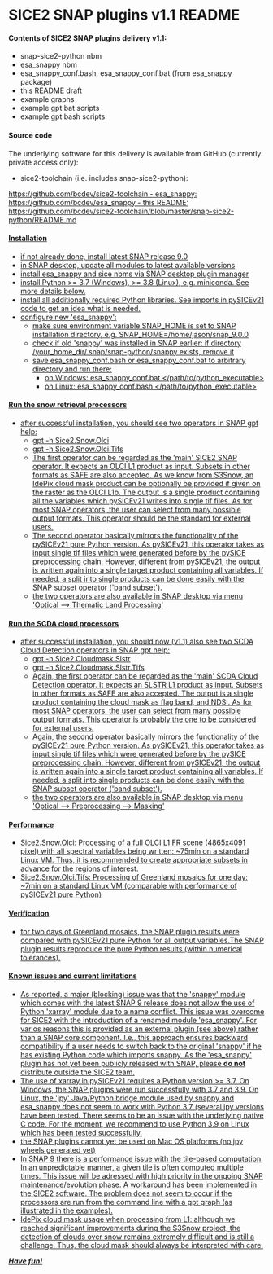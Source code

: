 SICE2 SNAP plugins v1.1 README
==============================

#### Contents of SICE2 SNAP plugins delivery v1.1:
- snap-sice2-python nbm
- esa_snappy nbm
- esa_snappy_conf.bash, esa_snappy_conf.bat (from esa_snappy package)
- this README draft
- example graphs
- example gpt bat scripts
- example gpt bash scripts

#### Source code
The underlying software for this delivery is available from GitHub (currently private access only):
- sice2-toolchain (i.e. includes snap-sice2-python): 
<a href="https://github.com/bcdev/sice2-toolchain" target="_blank">
https://github.com/bcdev/sice2-toolchain
- esa_snappy: 
<a href="https://github.com/bcdev/esa_snappy" target="_blank">
https://github.com/bcdev/esa_snappy
- this README: 
<a href="https://github.com/bcdev/sice2-toolchain/blob/master/snap-sice2-python/README.md" target="_blank">
https://github.com/bcdev/sice2-toolchain/blob/master/snap-sice2-python/README.md

#### Installation
- if not already done, install latest SNAP release 9.0
- in SNAP desktop, update all modules to latest available versions
- install esa_snappy and sice nbms via SNAP desktop plugin manager
- install Python >= 3.7 (Windows), >= 3.8 (Linux), e.g. miniconda. See more details below.
- install all additionally required Python libraries. See imports in pySICEv21 code to get an idea what is needed.
- configure new 'esa_snappy':
  - make sure environment variable SNAP_HOME is set to SNAP installation directory, e.g. SNAP_HOME=/home/jason/snap_9.0.0
  - check if old 'snappy' was installed in SNAP earlier: if directory /your_home_dir/.snap/snap-python/snappy exists, remove it
  - save esa_snappy_conf.bash or esa_snappy_conf.bat to arbitrary directory and run there:
    - on Windows: esa_snappy_conf.bat </path/to/python_executable>
    - on Linux: esa_snappy_conf.bash </path/to/python_executable>

#### Run the snow retrieval processors
- after successful installation, you should see two operators in SNAP gpt help:
  - gpt -h Sice2.Snow.Olci
  - gpt -h Sice2.Snow.Olci.Tifs
  - The first operator can be regarded as the 'main' SICE2 SNAP operator. It expects an OLCI L1 product as input.
Subsets in other formats as SAFE are also accepted. As we know from S3Snow, an IdePix cloud mask product can be optionally be provided 
if given on the raster as the OLCI L1b. The output is a single product containing all the variables which pySICEv21 writes into single
tif files. As for most SNAP operators, the user can select from many possible output formats. 
This operator should be the standard for external users.
  - The second operator basically mirrors the functionality of the pySICEv21 pure Python version. As pySICEv21, this operator takes
as input single tif files which were generated before by the pySICE preprocessing chain. However, different from pySICEv21,
the output is written again into a single target product containing all variables. If needed, a split into single products can be
done easily with the SNAP subset operator ('band subset').
  - the two operators are also available in SNAP desktop via menu 'Optical --> Thematic Land Processing'

#### Run the SCDA cloud processors
- after successful installation, you should now (v1.1) also see two SCDA Cloud Detection operators in SNAP gpt help:
  - gpt -h Sice2.Cloudmask.Slstr
  - gpt -h Sice2.Cloudmask.Slstr.Tifs
  - Again, the first operator can be regarded as the 'main' SCDA Cloud Detection operator. It expects an SLSTR L1 product as input.
    Subsets in other formats as SAFE are also accepted.  The output is a single product containing the cloud mask as flag band, and NDSI. As for most SNAP operators, the user can select from many possible output formats.
    This operator is probably the one to be considered for external users.
  - Again, the second operator basically mirrors the functionality of the pySICEv21 pure Python version. As pySICEv21, this operator takes
    as input single tif files which were generated before by the pySICE preprocessing chain. However, different from pySICEv21,
    the output is written again into a single target product containing all variables. If needed, a split into single products can be
    done easily with the SNAP subset operator ('band subset').
  - the two operators are also available in SNAP desktop via menu 'Optical --> Preprocessing --> Masking'

#### Performance
- Sice2.Snow.Olci: Processing of a full OLCI L1 FR scene (4865x4091 pixel) with all spectral variables
being written: ~75min on a standard Linux VM. Thus, it is recommended to create
appropriate subsets in advance for the regions of interest.
- Sice2.Snow.Olci.Tifs: Processing of Greenland mosaics for one day: ~7min on a standard Linux VM
(comparable with performance of pySICEv21 pure Python)

#### Verification
- for two days of Greenland mosaics, the SNAP plugin results were compared with pySICEv21 pure Python for 
all output variables.The SNAP plugin results reproduce the pure Python results (within numerical tolerances). 

#### Known issues and current limitations
- As reported, a major (blocking) issue was that the 'snappy' module which comes with the latest SNAP 9 
release does not allow the use of Python 'xarray' module due to a name conflict. This issue was overcome 
for SICE2 with the introduction of a renamed module 'esa_snappy'. For varios reasons this is provided as 
an external plugin (see above) rather than a SNAP core component. I.e., this approach ensures backward 
compatibility if a user needs to switch back to the original 'snappy' if he has existing Python code 
which imports snappy. As the 'esa_snappy' plugin has not yet been publicly released with SNAP, please <b>do not</b>
distribute outside the SICE2 team. 
- The use of xarray in pySICEv21 requires a Python version >= 3.7. On Windows, the SNAP plugins were run 
successfully with 3.7 and 3.9. On Linux, the 'jpy' Java/Python bridge module used by snappy and esa_snappy 
does not seem to work with Python 3.7 (several jpy versions have been tested. There seems to be an issue 
with the underlying native C code. For the moment, we recommend to use Python 3.9 on Linux which has 
been tested successfully.  
- the SNAP plugins cannot yet be used on Mac OS platforms (no jpy wheels generated yet)
- In SNAP 9 there is a performance issue with the tile-based computation. In an unpredictable manner, 
a given tile is often computed multiple times. This issue will be adressed with high priority in the 
ongoing SNAP maintenance/evolution phase. A workaround has been implemented in the SICE2 software. 
The problem does not seem to occur if the processors are run from the command line with a gpt graph (as illustrated in 
the examples).
- IdePix cloud mask usage when processing from L1: although we reached significant improvements during 
the S3Snow project, the detection of clouds over snow remains extremely difficult and is still a 
challenge. Thus, the cloud mask should always be interpreted with care.

<b>*Have fun!*</b>
